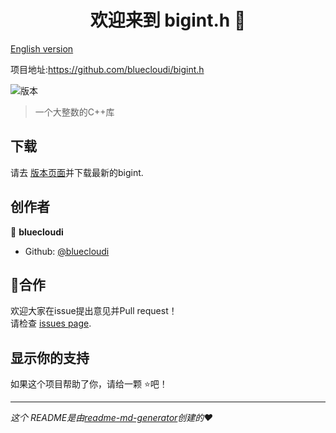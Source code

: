 <h1 align="center">欢迎来到 bigint.h 👋</h1>

[English version](http://github.com/bluecloudi/bigint.h/blob/dev/README-en.md)

项目地址:https://github.com/bluecloudi/bigint.h

<p>
  <img alt="版本" src="https://img.shields.io/badge/version-1.0.0-blue.svg?cacheSeconds=2592000" />
</p>

>  一个大整数的C++库

## 下载

请去 [版本页面](https://github.com/bluecloudi/bigint.h/releases)并下载最新的bigint.

## 创作者

👤 **bluecloudi**

* Github: [@bluecloudi](https://github.com/bluecloudi)

## 🤝合作

欢迎大家在issue提出意见并Pull request！<br />请检查 [issues page](https://github.com/bluecloudi/bigint.h/issues).

## 显示你的支持

如果这个项目帮助了你，请给一颗 ⭐️吧！

***
_这个 README是由[readme-md-generator](https://github.com/kefranabg/readme-md-generator)创建的❤️_
